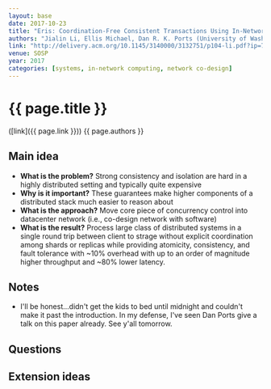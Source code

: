 ```yaml
---
layout: base
date: 2017-10-23
title: "Eris: Coordination-Free Consistent Transactions Using In-Network Concurrency Control"
authors: "Jialin Li, Ellis Michael, Dan R. K. Ports (University of Washington)"
link: "http://delivery.acm.org/10.1145/3140000/3132751/p104-li.pdf?ip=71.168.224.8&id=3132751&acc=OPEN&key=4D4702B0C3E38B35%2E4D4702B0C3E38B35%2E4D4702B0C3E38B35%2E6D218144511F3437&CFID=817327380&CFTOKEN=37195893&__acm__=1508816887_88b6a9d74daeee4bb5d7e05f1ecfbe89"
venue: SOSP
year: 2017
categories: [systems, in-network computing, network co-design]
---
```


# {{ page.title }}
([link]({{ page.link }})) {{ page.authors }}

## Main idea
- **What is the problem?** Strong consistency and isolation are hard in a highly distributed setting and typically quite expensive
- **Why is it important?** These guarantees make higher components of a distributed stack much easier to reason about
- **What is the approach?** Move core piece of concurrency control into datacenter network (i.e., co-design network with software)
- **What is the result?** Process large class of distributed systems in a single round trip between client to strage without explicit coordination among shards or replicas while providing atomicity, consistency, and fault tolerance with ~10% overhead with up to an order of magnitude higher throughput and ~80% lower latency.

## Notes
- I'll be honest...didn't get the kids to bed until midnight and couldn't make it past the introduction. In my defense, I've seen Dan Ports give a talk on this paper already. See y'all tomorrow.

## Questions

## Extension ideas
